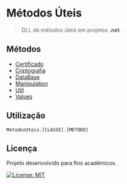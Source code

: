 # Métodos Úteis
> DLL de métodos úteis em projetos **.net**.

## Métodos
- [Certificado](MetodosUteis/MetodosUteis/Metodos/Certificado)
- [Criptografia](MetodosUteis/MetodosUteis/Metodos/Criptografia)
- [DataBase](MetodosUteis/MetodosUteis/Metodos/DataBase)
- [Manipulation](MetodosUteis/MetodosUteis/Metodos/Manipulation)
- [Util](MetodosUteis/MetodosUteis/Metodos/Util)
- [Values](MetodosUteis/MetodosUteis/Values)

## Utilização
```
MetodosUteis.[CLASSE].[METODO]
```

## Licença
Projeto desenvolvido para fins acadêmicos.


[![License: MIT](https://img.shields.io/badge/License-MIT-blue.svg)](./LICENSE)
